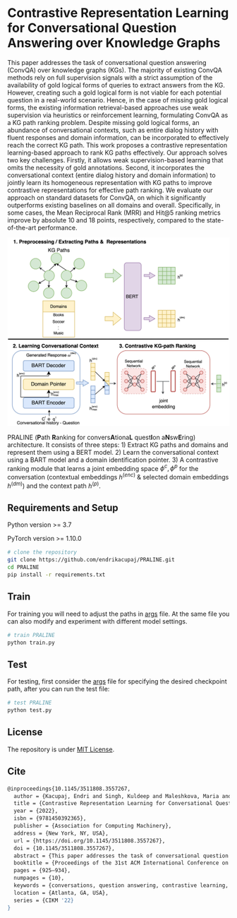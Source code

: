 # Contrastive Representation Learning for Conversational Question Answering over Knowledge Graphs

This paper addresses the task of conversational question answering (ConvQA) over knowledge graphs (KGs). The majority of existing ConvQA methods rely on full supervision signals with a strict assumption of the availability of gold logical forms of queries to extract answers from the KG. However, creating such a gold logical form is not viable for each potential question in a real-world scenario. Hence, in the case of missing gold logical forms, the existing information retrieval-based approaches use weak supervision via heuristics or reinforcement learning, formulating ConvQA as a KG path ranking problem. Despite missing gold logical forms, an abundance of conversational contexts, such as entire dialog history with fluent responses and domain information, can be incorporated to effectively reach the correct KG path. This work proposes a contrastive representation learning-based approach to rank KG paths effectively. Our approach solves two key challenges. Firstly, it allows weak supervision-based learning that omits the necessity of gold annotations. Second, it incorporates the conversational context (entire dialog history and domain information) to jointly learn its homogeneous representation with KG paths to improve contrastive representations for effective path ranking. We evaluate our approach on standard datasets for ConvQA, on which it significantly outperforms existing baselines on all domains and overall. Specifically, in some cases, the Mean Reciprocal Rank (MRR) and Hit@5 ranking metrics improve by absolute $10$ and $18$ points, respectively, compared to the state-of-the-art performance.

<img src="image/praline_architecture.png?raw=true" alt="PRALINE architecture" width="600"/>

PRALINE (**P**ath **R**anking for convers**A**tiona**L** quest**I**on a**N**sw**E**ring) architecture. It consists of three steps: 1) Extract KG paths and domains and represent them using a BERT model. 2) Learn the conversational context using a BART model and a domain identification pointer. 3) A contrastive ranking module that learns a joint embedding space $\phi^{c}, \phi^{p}$ for the conversation (contextual embeddings $h^{(enc)}$ \& selected domain embeddings $h^{(dm)}$) and the context path $h^{(p)}$.

## Requirements and Setup

Python version >= 3.7

PyTorch version >= 1.10.0

``` bash
# clone the repository
git clone https://github.com/endrikacupaj/PRALINE.git
cd PRALINE
pip install -r requirements.txt
```

## Train
For training you will need to adjust the paths in [args](args.py) file. At the same file you can also modify and experiment with different model settings.
``` bash
# train PRALINE
python train.py
```

## Test
For testing, first consider the [args](args.py) file for specifying the desired checkpoint path, after you can run the test file:
``` bash
# test PRALINE
python test.py
```

## License
The repository is under [MIT License](LICENSE).

## Cite
```bash
@inproceedings{10.1145/3511808.3557267,
  author = {Kacupaj, Endri and Singh, Kuldeep and Maleshkova, Maria and Lehmann, Jens},
  title = {Contrastive Representation Learning for Conversational Question Answering over Knowledge Graphs},
  year = {2022},
  isbn = {9781450392365},
  publisher = {Association for Computing Machinery},
  address = {New York, NY, USA},
  url = {https://doi.org/10.1145/3511808.3557267},
  doi = {10.1145/3511808.3557267},
  abstract = {This paper addresses the task of conversational question answering (ConvQA) over knowledge graphs (KGs). The majority of existing ConvQA methods rely on full supervision signals with a strict assumption of the availability of gold logical forms of queries to extract answers from the KG. However, creating such a gold logical form is not viable for each potential question in a real-world scenario. Hence, in the case of missing gold logical forms, the existing information retrieval-based approaches use weak supervision via heuristics or reinforcement learning, formulating ConvQA as a KG path ranking problem. Despite missing gold logical forms, an abundance of conversational contexts, such as entire dialog history with fluent responses and domain information, can be incorporated to effectively reach the correct KG path. This work proposes a contrastive representation learning-based approach to rank KG paths effectively. Our approach solves two key challenges. Firstly, it allows weak supervision-based learning that omits the necessity of gold annotations. Second, it incorporates the conversational context (entire dialog history and domain information) to jointly learn its homogeneous representation with KG paths to improve contrastive representations for effective path ranking. We evaluate our approach on standard datasets for ConvQA, on which it significantly outperforms existing baselines on all domains and overall. Specifically, in some cases, the Mean Reciprocal Rank (MRR) and Hit@5 ranking metrics improve by absolute 10 and 18 points, respectively, compared to the state-of-the-art performance.},
  booktitle = {Proceedings of the 31st ACM International Conference on Information &amp; Knowledge Management},
  pages = {925–934},
  numpages = {10},
  keywords = {conversations, question answering, contrastive learning, kg},
  location = {Atlanta, GA, USA},
  series = {CIKM '22}
}
```
